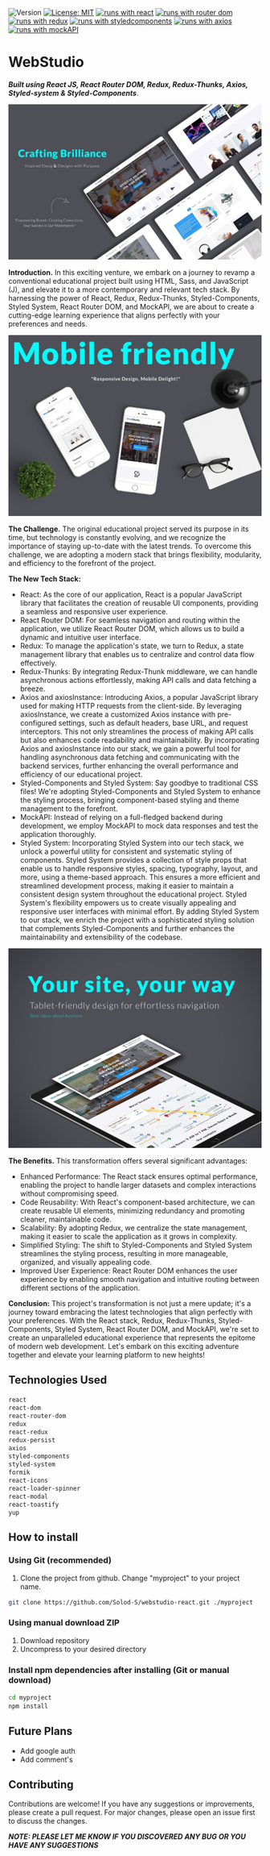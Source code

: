 ![Version](https://img.shields.io/badge/Version-1.0-blue.svg?cacheSeconds=2592000)
[![License: MIT](https://img.shields.io/badge/License-MIT-yellow.svg)](https://opensource.org/licenses/MIT)
[![runs with react](https://img.shields.io/badge/Runs%20with%20React-000.svg?style=flat-square&logo=React&labelColor=f3f3f3&logoColor=61DAFB)](https://uk.legacy.reactjs.org/)
[![runs with router dom](https://img.shields.io/badge/Runs%20with%20React_Router_Dom-000.svg?style=flat-square&logo=reactrouter&labelColor=f3f3f3&logoColor=#CA4245)](https://reactrouter.com/en/main)
[![runs with redux](https://img.shields.io/badge/Runs%20with%20Redux-000.svg?style=flat-square&logo=Redux&labelColor=f3f3f3&logoColor=7247B5)](https://redux.js.org/)
[![runs with styledcomponents](https://img.shields.io/badge/Runs%20with%20Styled_Components-000.svg?style=flat-square&logo=styledcomponents&labelColor=f3f3f3&logoColor=#DB7093)](https://styled-components.com/)
[![runs with axios](https://img.shields.io/badge/Runs%20with%20MockAPI-000.svg?style=flat-square&logo=axios&labelColor=f3f3f3&logoColor=5A29E4)](https://axios-http.com/ru/docs/intro)
[![runs with mockAPI](https://img.shields.io/badge/Runs%20with%20MockAPI-000.svg?style=flat-square&logo=cockroachlabs&labelColor=f3f3f3&logoColor=2A2A2A)](https://redux.js.org/)

# WebStudio

**_Built using React JS, React Router DOM, Redux, Redux-Thunks, Axios,
Styled-system & Styled-Components_**.

![WebStudio Demo](/public/web1-min.jpg)

**Introduction.** In this exciting venture, we embark on a journey to revamp a
conventional educational project built using HTML, Sass, and JavaScript (J), and
elevate it to a more contemporary and relevant tech stack. By harnessing the
power of React, Redux, Redux-Thunks, Styled-Components, Styled System, React
Router DOM, and MockAPI, we are about to create a cutting-edge learning
experience that aligns perfectly with your preferences and needs.

![WebStudio Demo](/public/web2-min.jpg)

**The Challenge.** The original educational project served its purpose in its
time, but technology is constantly evolving, and we recognize the importance of
staying up-to-date with the latest trends. To overcome this challenge, we are
adopting a modern stack that brings flexibility, modularity, and efficiency to
the forefront of the project.

**The New Tech Stack:**

- React: As the core of our application, React is a popular JavaScript library
  that facilitates the creation of reusable UI components, providing a seamless
  and responsive user experience.
- React Router DOM: For seamless navigation and routing within the application,
  we utilize React Router DOM, which allows us to build a dynamic and intuitive
  user interface.
- Redux: To manage the application's state, we turn to Redux, a state management
  library that enables us to centralize and control data flow effectively.
- Redux-Thunks: By integrating Redux-Thunk middleware, we can handle
  asynchronous actions effortlessly, making API calls and data fetching a
  breeze.
- Axios and axiosInstance: Introducing Axios, a popular JavaScript library used
  for making HTTP requests from the client-side. By leveraging axiosInstance, we
  create a customized Axios instance with pre-configured settings, such as
  default headers, base URL, and request interceptors. This not only streamlines
  the process of making API calls but also enhances code readability and
  maintainability. By incorporating Axios and axiosInstance into our stack, we
  gain a powerful tool for handling asynchronous data fetching and communicating
  with the backend services, further enhancing the overall performance and
  efficiency of our educational project.
- Styled-Components and Styled System: Say goodbye to traditional CSS files!
  We're adopting Styled-Components and Styled System to enhance the styling
  process, bringing component-based styling and theme management to the
  forefront.
- MockAPI: Instead of relying on a full-fledged backend during development, we
  employ MockAPI to mock data responses and test the application thoroughly.
- Styled System: Incorporating Styled System into our tech stack, we unlock a
  powerful utility for consistent and systematic styling of components. Styled
  System provides a collection of style props that enable us to handle
  responsive styles, spacing, typography, layout, and more, using a theme-based
  approach. This ensures a more efficient and streamlined development process,
  making it easier to maintain a consistent design system throughout the
  educational project. Styled System's flexibility empowers us to create
  visually appealing and responsive user interfaces with minimal effort. By
  adding Styled System to our stack, we enrich the project with a sophisticated
  styling solution that complements Styled-Components and further enhances the
  maintainability and extensibility of the codebase.

![WebStudio Demo](/public/web3-min.jpg)

**The Benefits.** This transformation offers several significant advantages:

- Enhanced Performance: The React stack ensures optimal performance, enabling
  the project to handle larger datasets and complex interactions without
  compromising speed.
- Code Reusability: With React's component-based architecture, we can create
  reusable UI elements, minimizing redundancy and promoting cleaner,
  maintainable code.
- Scalability: By adopting Redux, we centralize the state management, making it
  easier to scale the application as it grows in complexity.
- Simplified Styling: The shift to Styled-Components and Styled System
  streamlines the styling process, resulting in more manageable, organized, and
  visually appealing code.
- Improved User Experience: React Router DOM enhances the user experience by
  enabling smooth navigation and intuitive routing between different sections of
  the application.

**Conclusion:** This project's transformation is not just a mere update; it's a
journey toward embracing the latest technologies that align perfectly with your
preferences. With the React stack, Redux, Redux-Thunks, Styled-Components,
Styled System, React Router DOM, and MockAPI, we're set to create an
unparalleled educational experience that represents the epitome of modern web
development. Let's embark on this exciting adventure together and elevate your
learning platform to new heights!

## Technologies Used

    react
    react-dom
    react-router-dom
    redux
    react-redux
    redux-persist
    axios
    styled-components
    styled-system
    formik
    react-icons
    react-loader-spinner
    react-modal
    react-toastify
    yup

## How to install

### Using Git (recommended)

1.  Clone the project from github. Change "myproject" to your project name.

```bash
git clone https://github.com/Solod-S/webstudio-react.git ./myproject
```

### Using manual download ZIP

1.  Download repository
2.  Uncompress to your desired directory

### Install npm dependencies after installing (Git or manual download)

```bash
cd myproject
npm install
```

## Future Plans

- Add google auth
- Add comment's

## Contributing

Contributions are welcome! If you have any suggestions or improvements, please
create a pull request. For major changes, please open an issue first to discuss
the changes.

**_NOTE: PLEASE LET ME KNOW IF YOU DISCOVERED ANY BUG OR YOU HAVE ANY
SUGGESTIONS_**
